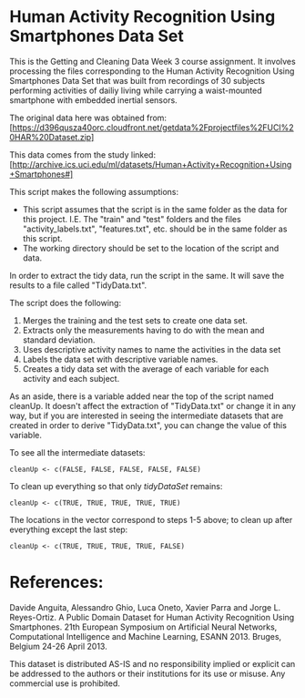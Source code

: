 # Human Activity Recognition Using Smartphones Data Set

This is the Getting and Cleaning Data Week 3 course assignment. It involves processing the files corresponding to the Human Activity Recognition Using Smartphones Data Set that was built from recordings of 30 subjects performing activities of dailiy living while carrying a waist-mounted smartphone with embedded inertial sensors.

The original data here was obtained from:
[https://d396qusza40orc.cloudfront.net/getdata%2Fprojectfiles%2FUCI%20HAR%20Dataset.zip]

This data comes from the study linked:
[http://archive.ics.uci.edu/ml/datasets/Human+Activity+Recognition+Using+Smartphones#]

This script makes the following assumptions:

- This script assumes that the script is in the same folder as the data for this project. I.E. The "train" and "test" folders  and the files "activity_labels.txt", "features.txt", etc. should be in the same folder as this script.
- The working directory should be set to the location of the script and data.

In order to extract the tidy data, run the script in the same. It will save the results to a file called "TidyData.txt".

The script does the following:

  1. Merges the training and the test sets to create one data set.
  2. Extracts only the measurements having to do with the mean and standard deviation.
  3. Uses descriptive activity names to name the activities in the data set
  4. Labels the data set with descriptive variable names.
  5. Creates a tidy data set with the average of each variable for each activity and each subject.

As an aside, there is a variable added near the top of the script named cleanUp. It doesn't affect the extraction of "TidyData.txt" or change it in any way, but if you are interested in seeing the intermediate datasets that are created in order to derive "TidyData.txt", you can change the value of this variable.


To see all the intermediate datasets:
```
cleanUp <- c(FALSE, FALSE, FALSE, FALSE, FALSE)
```

To clean up everything so that only *tidyDataSet* remains:
```
cleanUp <- c(TRUE, TRUE, TRUE, TRUE, TRUE)
```

The locations in the vector correspond to steps 1-5 above; to clean up after everything except the last step:
```
cleanUp <- c(TRUE, TRUE, TRUE, TRUE, FALSE)
```


# References:

Davide Anguita, Alessandro Ghio, Luca Oneto, Xavier Parra and Jorge L. Reyes-Ortiz. A Public Domain Dataset for Human Activity Recognition Using Smartphones. 21th European Symposium on Artificial Neural Networks, Computational Intelligence and Machine Learning, ESANN 2013. Bruges, Belgium 24-26 April 2013. 

This dataset is distributed AS-IS and no responsibility implied or explicit can be addressed to the authors or their institutions for its use or misuse. Any commercial use is prohibited.